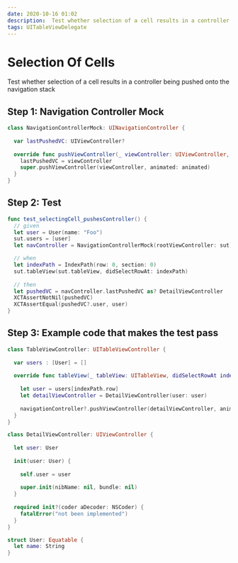 ```yaml
---
date: 2020-10-16 01:02
description:  Test whether selection of a cell results in a controller being pushed onto the navigation stack.
tags: UITableViewDelegate
---
```


# Selection Of Cells

Test whether selection of a cell results in a controller being pushed onto the navigation stack

## Step 1: Navigation Controller Mock

```swift
class NavigationControllerMock: UINavigationController {
  
  var lastPushedVC: UIViewController?
  
  override func pushViewController(_ viewController: UIViewController, animated: Bool) {
    lastPushedVC = viewController
    super.pushViewController(viewController, animated: animated)
  }
}
```

## Step 2: Test

```swift
func test_selectingCell_pushesController() {
  // given
  let user = User(name: "Foo")
  sut.users = [user]
  let navController = NavigationControllerMock(rootViewController: sut)

  // when
  let indexPath = IndexPath(row: 0, section: 0)
  sut.tableView(sut.tableView, didSelectRowAt: indexPath)
  
  // then
  let pushedVC = navController.lastPushedVC as? DetailViewController
  XCTAssertNotNil(pushedVC)
  XCTAssertEqual(pushedVC?.user, user)
}
```

## Step 3: Example code that makes the test pass

```swift
class TableViewController: UITableViewController {
  
  var users : [User] = []
  
  override func tableView(_ tableView: UITableView, didSelectRowAt indexPath: IndexPath) {
    
    let user = users[indexPath.row]
    let detailViewController = DetailViewController(user: user)
    
    navigationController?.pushViewController(detailViewController, animated: true)
  }
}

class DetailViewController: UIViewController {
  
  let user: User
  
  init(user: User) {
    
    self.user = user
    
    super.init(nibName: nil, bundle: nil)
  }
  
  required init?(coder aDecoder: NSCoder) {
    fatalError("not been implemented")
  }
}

struct User: Equatable {
  let name: String
}
```

